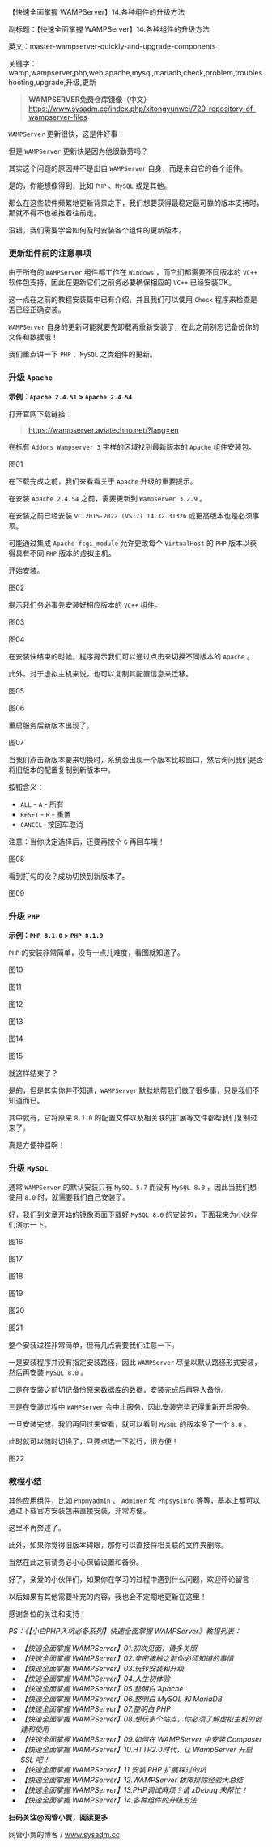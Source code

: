 【快速全面掌握 WAMPServer】14.各种组件的升级方法

副标题：【快速全面掌握 WAMPServer】14.各种组件的升级方法

英文：master-wampserver-quickly-and-upgrade-components

关键字：wamp,wampserver,php,web,apache,mysql,mariadb,check,problem,troubleshooting,upgrade,升级,更新





> **WAMPSERVER免费仓库镜像（中文）**
> https://www.sysadm.cc/index.php/xitongyunwei/720-repository-of-wampserver-files



`WAMPServer` 更新很快，这是件好事！

但是 `WAMPServer` 更新快是因为他很勤劳吗？

其实这个问题的原因并不是出自 `WAMPServer` 自身，而是来自它的各个组件。

是的，你能想像得到，比如 `PHP` 、`MySQL` 或是其他。

那么在这些软件频繁地更新背景之下，我们想要获得最稳定最可靠的版本支持时，那就不得不也被推着往前走。

没错，我们需要学会如何及时安装各个组件的更新版本。



### 更新组件前的注意事项

由于所有的 `WAMPServer` 组件都工作在 `Windows` ，而它们都需要不同版本的 `VC++` 软件包支持，因此在更新它们之前务必要确保相应的 `VC++` 已经安装OK。

这一点在之前的教程安装篇中已有介绍，并且我们可以使用 `Check` 程序来检查是否已经正确安装。



`WAMPServer` 自身的更新可能就要先卸载再重新安装了，在此之前别忘记备份你的文件和数据哦！

我们重点讲一下 `PHP` 、`MySQL` 之类组件的更新。



### 升级 `Apache`

**示例：`Apache 2.4.51` > `Apache 2.4.54`**

打开官网下载链接：

> https://wampserver.aviatechno.net/?lang=en



在标有 `Addons Wampserver 3` 字样的区域找到最新版本的 `Apache` 组件安装包。

图01



在下载完成之前，我们来看看关于 `Apache` 升级的重要提示。

在安装 `Apache 2.4.54` 之前，需要更新到 `Wampserver 3.2.9` 。

在安装之前已经安装 `VC 2015-2022 (VS17) 14.32.31326` 或更高版本也是必须事项。

可能通过集成 `Apache fcgi_module` 允许更改每个 `VirtualHost` 的 `PHP` 版本以获得具有不同 `PHP` 版本的虚拟主机。



开始安装。

图02



提示我们务必事先安装好相应版本的 `VC++` 组件。

图03

图04



在安装快结束的时候，程序提示我们可以通过点击来切换不同版本的 `Apache` 。

此外，对于虚拟主机来说，也可以复制其配置信息来迁移。

图05

图06



重启服务后新版本出现了。

图07



当我们点击新版本要来切换时，系统会出现一个版本比较窗口，然后询问我们是否将旧版本的配置复制到新版本中。

按钮含义：

* `ALL` - `A` - 所有
* `RESET` - `R` - 重置
* `CANCEL`- 按回车取消

注意：当你决定选择后，还要再按个 `G` 再回车哦！

图08



看到打勾的没？成功切换到新版本了。

图09



### 升级 `PHP`

**示例：`PHP 8.1.0` > `PHP 8.1.9`**

`PHP` 的安装非常简单，没有一点儿难度，看图就知道了。

图10

图11

图12

图13

图14

图15



就这样结束了？

是的，但是其实你并不知道，`WAMPServer` 默默地帮我们做了很多事，只是我们不知道而已。

其中就有，它将原来 `8.1.0` 的配置文件以及相关联的扩展等文件都帮我们复制过来了。

真是方便神器啊！



### 升级 `MySQL`

通常 `WAMPServer` 的默认安装只有 `MySQL 5.7` 而没有 `MySQL 8.0` ，因此当我们想使用 `8.0` 时，就需要我们自己安装了。

好，我们到文章开始的镜像页面下载好 `MySQL 8.0` 的安装包，下面我来为小伙伴们演示一下。

图16

图17

图18

图19

图20

图21



整个安装过程非常简单，但有几点需要我们注意一下。

一是安装程序并没有指定安装路径，因此 `WAMPServer` 尽量以默认路径形式安装，然后再安装 `MySQL 8.0` 。

二是在安装之前切记备份原来数据库的数据，安装完成后再导入备份。

三是在安装过程中 `WAMPServer` 会中止服务，因此安装完毕记得重新开启服务。



一旦安装完成，我们再回过来查看，就可以看到 `MySQL` 的版本多了一个 `8.0` 。

此时就可以随时切换了，只要点选一下就行，很方便！

图22



### 教程小结

其他应用组件，比如 `Phpmyadmin` 、 `Adminer` 和 `Phpsysinfo` 等等，基本上都可以通过下载官方安装包来直接安装，非常方便。

这里不再赘述了。

此外，如果你觉得旧版本碍眼，那你可以直接将相关联的文件夹删除。

当然在此之前请务必小心保留设置和备份。

好了，亲爱的小伙伴们，如果你在学习的过程中遇到什么问题，欢迎评论留言！

以后如果有其他需要补充的内容，我也会不定期地更新在这里！

感谢各位的关注和支持！



*PS：《【小白PHP入坑必备系列】快速全面掌握 WAMPServer》教程列表：*

* *【快速全面掌握 WAMPServer】01.初次见面，请多关照*
* *【快速全面掌握 WAMPServer】02.亲密接触之前你必须知道的事情*
* *【快速全面掌握 WAMPServer】03.玩转安装和升级*
* *【快速全面掌握 WAMPServer】04.人生初体验*
* *【快速全面掌握 WAMPServer】05.整明白 Apache*
* *【快速全面掌握 WAMPServer】06.整明白 MySQL 和 MariaDB*
* *【快速全面掌握 WAMPServer】07.整明白 PHP*
* *【快速全面掌握 WAMPServer】08.想玩多个站点，你必须了解虚拟主机的创建和使用*
* *【快速全面掌握 WAMPServer】09.如何在 WAMPServer 中安装 Composer*
* *【快速全面掌握 WAMPServer】10.HTTP2.0时代，让 WampServer 开启 SSL 吧！*
* *【快速全面掌握 WAMPServer】11.安装 PHP 扩展踩过的坑*
* *【快速全面掌握 WAMPServer】12.WAMPServer 故障排除经验大总结*
* *【快速全面掌握 WAMPServer】13.PHP调试麻烦？请 xDebug 来帮忙！*
* *【快速全面掌握 WAMPServer】14.各种组件的升级方法*



**扫码关注@网管小贾，阅读更多**

网管小贾的博客 / www.sysadm.cc